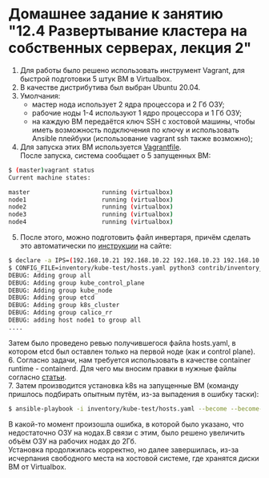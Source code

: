 # Домашнее задание к занятию "12.4 Развертывание кластера на собственных серверах, лекция 2"
1. Для работы было решено использовать инструмент Vagrant, для быстрой подготовки 5 штук ВМ в Virtualbox.  
2. В качестве дистрибутива был выбран Ubuntu 20.04.  
3. Умолчания:  
   - мастер нода использует 2 ядра процессора и 2 Гб ОЗУ;  
   - рабочие ноды 1-4 используют 1 ядро процессора и 1 Гб ОЗУ;  
   - на каждую ВМ передаётся ключ SSH с хостовой машины, чтобы иметь возможность подключения по ключу и использовать Ansible плейбуки (использование vagrant ssh также возможно);  
4. Для запуска этих ВМ используется [Vagrantfile](https://github.com/Protosuv/kubernetes_homework/tree/master/12.4/vagrant/Vagrantfile "Vagrantfile").  
После запуска, система сообщает о 5 запущенных ВМ:  
```bash
$ (master)vagrant status 
Current machine states:

master                    running (virtualbox)
node1                     running (virtualbox)
node2                     running (virtualbox)
node3                     running (virtualbox)
node4                     running (virtualbox)
```
5. После этого, можно подготовить файл инвертаря, причём сделать это автоматически по [инструкции](https://github.com/kubernetes-sigs/kubespray "инструкции") на сайте:
```bash
$ declare -a IPS=(192.168.10.21 192.168.10.22 192.168.10.23 192.168.10.24 192.168.10.25)
$ CONFIG_FILE=inventory/kube-test/hosts.yaml python3 contrib/inventory_builder/inventory.py ${IPS[@]}
DEBUG: Adding group all
DEBUG: Adding group kube_control_plane
DEBUG: Adding group kube_node
DEBUG: Adding group etcd
DEBUG: Adding group k8s_cluster
DEBUG: Adding group calico_rr
DEBUG: adding host node1 to group all
....
```
Затем было проведено ревью получившегося файла hosts.yaml, в котором etcd был оставлен только на первой ноде (как и control plane).  
6. Согласно задачи, нам требуется использовать в качестве container runtime - containerd. Для чего мы вносим правки в нужные файлы согласно [статьи](https://github.com/kubernetes-sigs/kubespray/blob/master/docs/containerd.md "официальная статья").  
7. Затем производится установка k8s на запущенные ВМ (команду пришлось подбирать опытным путём, из-за выпадения в ошибку таски):
```bash
$ ansible-playbook -i inventory/kube-test/hosts.yaml --become --become-user=root --become-method sudo cluster.yml -u vagrant
```
В какой-то момент произошла ошибка, в которой было указано, что недостаточно ОЗУ на нодах.В связи с этим, было решено увеличить объём ОЗУ на рабочих нодах до 2Гб.  
Установка продолжилась корректно, но далее завершилась, из-за исчерпания свободного места на хостовой системе, где хранятся диски ВМ от Virtualbox.



